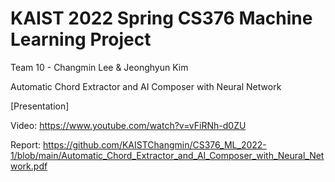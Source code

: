 # KAIST 2022 Spring CS376 Machine Learning Project

Team 10 - Changmin Lee & Jeonghyun Kim

Automatic Chord Extractor and AI Composer with Neural Network


[Presentation]

Video: https://www.youtube.com/watch?v=vFiRNh-d0ZU

Report: https://github.com/KAISTChangmin/CS376_ML_2022-1/blob/main/Automatic_Chord_Extractor_and_AI_Composer_with_Neural_Network.pdf
